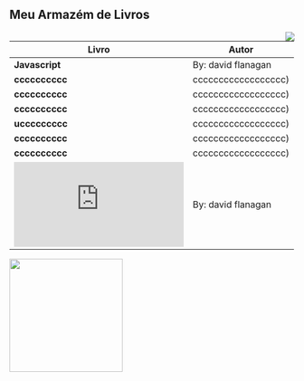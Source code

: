 
 ##  Meu Armazém de Livros
         
  <img src="https://media.giphy.com/media/urWYTWBVkPtMA/giphy.gif" align="right">
  
  
 Livro | Autor  |
---|------|
**Javascript** | By: david flanagan | * [k](https://github.com/CamillaLourenco/books/blob/main/books/Livro%20de%20Javascript.pdf)
**cccccccccc** | cccccccccccccccccc)|
**cccccccccc** | cccccccccccccccccc)|
**cccccccccc** | cccccccccccccccccc)|
**uccccccccc** | cccccccccccccccccc)|
**cccccccccc** | cccccccccccccccccc)|
**cccccccccc** | cccccccccccccccccc)|
![javascript](https://github.com/CamillaLourenco/books/blob/main/books/Livro%20de%20Javascript.pdf) | By: david flanagan |


 <img src="https://media.giphy.com/media/xUA7b2OfgTuVzqpVXq/giphy.gif" min-width="200px" max-width="200px" width="200px" align="left">

